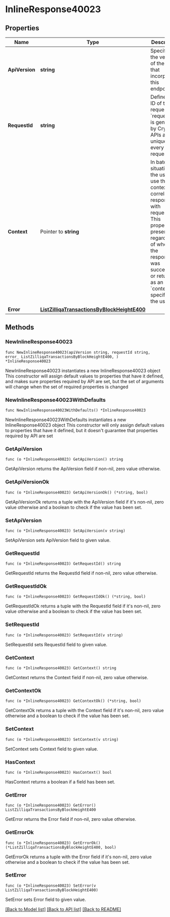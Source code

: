# InlineResponse40023

## Properties

Name | Type | Description | Notes
------------ | ------------- | ------------- | -------------
**ApiVersion** | **string** | Specifies the version of the API that incorporates this endpoint. | 
**RequestId** | **string** | Defines the ID of the request. The &#x60;requestId&#x60; is generated by Crypto APIs and it&#39;s unique for every request. | 
**Context** | Pointer to **string** | In batch situations the user can use the context to correlate responses with requests. This property is present regardless of whether the response was successful or returned as an error. &#x60;context&#x60; is specified by the user. | [optional] 
**Error** | [**ListZilliqaTransactionsByBlockHeightE400**](ListZilliqaTransactionsByBlockHeightE400.md) |  | 

## Methods

### NewInlineResponse40023

`func NewInlineResponse40023(apiVersion string, requestId string, error_ ListZilliqaTransactionsByBlockHeightE400, ) *InlineResponse40023`

NewInlineResponse40023 instantiates a new InlineResponse40023 object
This constructor will assign default values to properties that have it defined,
and makes sure properties required by API are set, but the set of arguments
will change when the set of required properties is changed

### NewInlineResponse40023WithDefaults

`func NewInlineResponse40023WithDefaults() *InlineResponse40023`

NewInlineResponse40023WithDefaults instantiates a new InlineResponse40023 object
This constructor will only assign default values to properties that have it defined,
but it doesn't guarantee that properties required by API are set

### GetApiVersion

`func (o *InlineResponse40023) GetApiVersion() string`

GetApiVersion returns the ApiVersion field if non-nil, zero value otherwise.

### GetApiVersionOk

`func (o *InlineResponse40023) GetApiVersionOk() (*string, bool)`

GetApiVersionOk returns a tuple with the ApiVersion field if it's non-nil, zero value otherwise
and a boolean to check if the value has been set.

### SetApiVersion

`func (o *InlineResponse40023) SetApiVersion(v string)`

SetApiVersion sets ApiVersion field to given value.


### GetRequestId

`func (o *InlineResponse40023) GetRequestId() string`

GetRequestId returns the RequestId field if non-nil, zero value otherwise.

### GetRequestIdOk

`func (o *InlineResponse40023) GetRequestIdOk() (*string, bool)`

GetRequestIdOk returns a tuple with the RequestId field if it's non-nil, zero value otherwise
and a boolean to check if the value has been set.

### SetRequestId

`func (o *InlineResponse40023) SetRequestId(v string)`

SetRequestId sets RequestId field to given value.


### GetContext

`func (o *InlineResponse40023) GetContext() string`

GetContext returns the Context field if non-nil, zero value otherwise.

### GetContextOk

`func (o *InlineResponse40023) GetContextOk() (*string, bool)`

GetContextOk returns a tuple with the Context field if it's non-nil, zero value otherwise
and a boolean to check if the value has been set.

### SetContext

`func (o *InlineResponse40023) SetContext(v string)`

SetContext sets Context field to given value.

### HasContext

`func (o *InlineResponse40023) HasContext() bool`

HasContext returns a boolean if a field has been set.

### GetError

`func (o *InlineResponse40023) GetError() ListZilliqaTransactionsByBlockHeightE400`

GetError returns the Error field if non-nil, zero value otherwise.

### GetErrorOk

`func (o *InlineResponse40023) GetErrorOk() (*ListZilliqaTransactionsByBlockHeightE400, bool)`

GetErrorOk returns a tuple with the Error field if it's non-nil, zero value otherwise
and a boolean to check if the value has been set.

### SetError

`func (o *InlineResponse40023) SetError(v ListZilliqaTransactionsByBlockHeightE400)`

SetError sets Error field to given value.



[[Back to Model list]](../README.md#documentation-for-models) [[Back to API list]](../README.md#documentation-for-api-endpoints) [[Back to README]](../README.md)


